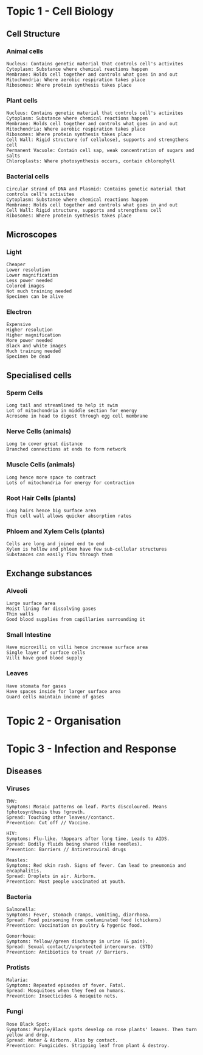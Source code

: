 # Topic 1 - Cell Biology

## Cell Structure

### Animal cells
```
Nucleus: Contains genetic material that controls cell's activites
Cytoplasm: Substance where chemical reactions happen
Membrane: Holds cell together and controls what goes in and out
Mitochondria: Where aerobic respiration takes place
Ribosomes: Where protein synthesis takes place
```

### Plant cells
```
Nucleus: Contains genetic material that controls cell's activites
Cytoplasm: Substance where chemical reactions happen
Membrane: Holds cell together and controls what goes in and out
Mitochondria: Where aerobic respiration takes place
Ribosomes: Where protein synthesis takes place
Cell Wall: Rigid structure (of cellulose), supports and strengthens cell
Permanent Vacuole: Contain cell sap, weak concentration of sugars and salts
Chloroplasts: Where photosynthesis occurs, contain chlorophyll
```

### Bacterial cells
```
Circular strand of DNA and Plasmid: Contains genetic material that controls cell's activites
Cytoplasm: Substance where chemical reactions happen
Membrane: Holds cell together and controls what goes in and out
Cell Wall: Rigid structure, supports and strengthens cell
Ribosomes: Where protein synthesis takes place
```

## Microscopes

### Light
```
Cheaper
Lower resolution
Lower magnification
Less power needed
Colored images
Not much training needed
Specimen can be alive
```

### Electron
```
Expensive
Higher resolution
Higher magnification
More power needed
Black and white images
Much training needed
Specimen be dead
```

## Specialised cells

### Sperm Cells
```
Long tail and streamlined to help it swim
Lot of mitochondria in middle section for energy
Acrosome in head to digest through egg cell membrane
```

### Nerve Cells (animals)
```
Long to cover great distance
Branched connections at ends to form network
```

### Muscle Cells (animals)
```
Long hence more space to contract
Lots of mitochondria for energy for contraction
```

### Root Hair Cells (plants)
```
Long hairs hence big surface area
Thin cell wall allows quicker absorption rates
```

### Phloem and Xylem Cells (plants)
```
Cells are long and joined end to end
Xylem is hollow and phloem have few sub-cellular structures
Substances can easily flow through them
```

## Exchange substances

### Alveoli
```
Large surface area
Moist lining for dissolving gases
Thin walls
Good blood supplies from capillaries surrounding it
```

### Small Intestine
```
Have microvilli on villi hence increase surface area
Single layer of surface cells
Villi have good blood supply
```

### Leaves
```
Have stomata for gases
Have spaces inside for larger surface area
Guard cells maintain income of gases
```

# Topic 2 - Organisation

# Topic 3 - Infection and Response

## Diseases

### Viruses
```
TMV:
Symptoms: Mosaic patterns on leaf. Parts discoloured. Means !photosynthesis thus !growth.
Spread: Touching other leaves//contanct.
Prevention: Cut off // Vaccine.

HIV:
Symptoms: Flu-like. !Appears after long time. Leads to AIDS.
Spread: Bodily fluids being shared (like needles).
Prevention: Barriers // Antiretroviral drugs

Measles:
Symptoms: Red skin rash. Signs of fever. Can lead to pneumonia and encaphalitis.
Spread: Droplets in air. Airborn.
Prevention: Most people vaccinated at youth.
```

### Bacteria
```
Salmonella:
Symptoms: Fever, stomach cramps, vomiting, diarrhoea.
Spread: Food poinsoning from contaminated food (chickens)
Prevention: Vaccination on poultry & hygenic food.

Gonorrhoea:
Symptoms: Yellow//green discharge in urine (& pain).
Spread: Sexual contact//unprotected intercourse. (STD)
Prevention: Antibiotics to treat // Barriers.
```

### Protists
```
Malaria:
Symptoms: Repeated episodes of fever. Fatal.
Spread: Mosquitoes when they feed on humans.
Prevention: Insecticides & mosquito nets.
```

### Fungi
```
Rose Black Spot:
Symptoms: Purple/Black spots develop on rose plants' leaves. Then turn yellow and drop.
Spread: Water & Airborn. Also by contact.
Prevention: Fungicides. Stripping leaf from plant & destroy.
```
